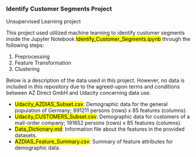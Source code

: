 ### Identify Customer Segments Project
Unsupervised Learning project

This project used utilized machine learning to identify customer segments inside the Jupyter Notebook <mark>Identify_Customer_Segments.ipynb</mark> through the following steps:
1. Preprocessing
2. Feature Transformation
3. Clustering

Below is a description of the data used in this project. However, no data is included in this repository due to the agreed-upon terms and conditions between AZ Direct GmbH and Udacity concerning data use.
* <mark>Udacity_AZDIAS_Subset.csv</mark>: Demographic data for the general population of Germany; 891211 persons (rows) x 85 features (columns).
* <mark>Udacity_CUSTOMERS_Subset.csv</mark>: Demographic data for customers of a mail-order company; 191652 persons (rows) x 85 features (columns).
* <mark>Data_Dictionary.md</mark>: Information file about the features in the provided datasets.
* <mark>AZDIAS_Feature_Summary.csv</mark>: Summary of feature attributes for demographic data.

